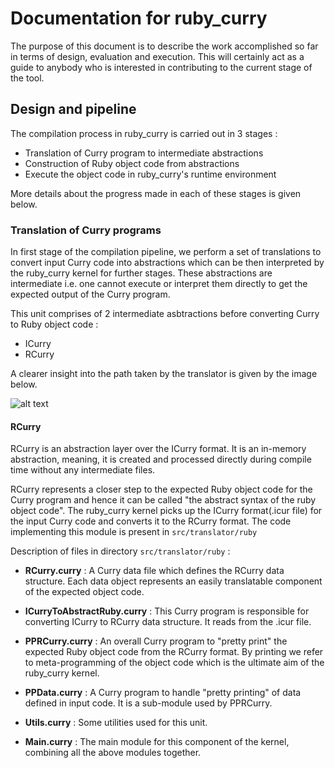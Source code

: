 # Documentation for ruby_curry #

The purpose of this document is to describe the work accomplished so far in
terms of design, evaluation and execution. This will certainly act as a guide
to anybody who is interested in contributing to the current stage of the tool.

## Design and pipeline ##

The compilation process in ruby_curry is carried out in 3 stages :
* Translation of Curry program to intermediate abstractions
* Construction of Ruby object code from abstractions
* Execute the object code in ruby_curry's runtime environment

More details about the progress made in each of these stages is given below.

### Translation of Curry programs ###

In first stage of the compilation pipeline, we perform a set of translations
to convert input Curry code into abstractions which can be then interpreted
by the ruby_curry kernel for further stages. These abstractions are
intermediate i.e. one cannot execute or interpret them directly to get the
expected output of the Curry program.

This unit comprises of 2 intermediate asbtractions before converting Curry
to Ruby object code :
* ICurry
* RCurry

A clearer insight into the path taken by the translator is given by the image
below.

![alt text](https://github.com/karthiksenthil/ruby_curry/blob/master/docs/images/translation_pipeline.png "Pipeline for translator unit")

#### RCurry ####

RCurry is an abstraction layer over the ICurry format. It is an in-memory
abstraction, meaning, it is created and processed directly during compile time
without any intermediate files.

RCurry represents a closer step to the expected Ruby object code for the Curry 
program and hence it can be called "the abstract syntax of the ruby object code".
The ruby_curry kernel picks up the ICurry format(.icur file) for the input Curry
code and converts it to the RCurry format. The code implementing this module is
present in `src/translator/ruby`

Description of files in directory `src/translator/ruby` :
* **RCurry.curry** : A Curry data file which defines the RCurry data structure. 
Each data object represents an easily translatable component of the expected 
object code.


* **ICurryToAbstractRuby.curry** : This Curry program is responsible for converting
ICurry to RCurry data structure. It reads from the .icur file.


* **PPRCurry.curry** : An overall Curry program to "pretty print" the expected 
Ruby object code from the RCurry format. By printing we refer to meta-programming 
of the object code which is the ultimate aim of the ruby_curry kernel.


* **PPData.curry** : A Curry program to handle "pretty printing" of data defined in
input code. It is a sub-module used by PPRCurry.


* **Utils.curry** : Some utilities used for this unit.


* **Main.curry** : The main module for this component of the kernel, combining all 
the above modules together.

